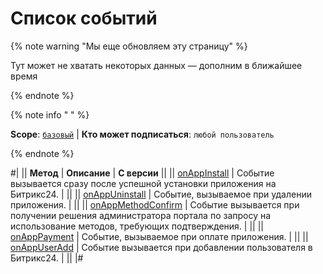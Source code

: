 # Список событий

{% note warning "Мы еще обновляем эту страницу" %}

Тут может не хватать некоторых данных — дополним в ближайшее время

{% endnote %}

{% note info " " %}

**Scope**: [`базовый`](../../scopes/permissions.md) | **Кто может подписаться**: `любой пользователь`

{% endnote %}

#|
|| **Метод** | **Описание** | **С версии** ||
|| [onAppInstall](./on-app-install.md) | Событие вызывается сразу после успешной установки приложения на Битрикс24. | ||
|| [onAppUninstall](./on-app-uninstall.md) | Событие, вызываемое при удалении приложения. | ||
|| [onAppMethodConfirm](./on-app-method-confirm.md) | Событие вызывается при получении решения администратора портала по запросу на использование методов, требующих подтверждения. | ||
|| [onAppPayment](./on-app-payment.md) | Событие, вызываемое при оплате приложения. | ||
|| [onAppUserAdd](./on-user-add.md) | Событие вызывается при добавлении пользователя в Битрикс24. | ||
|#

